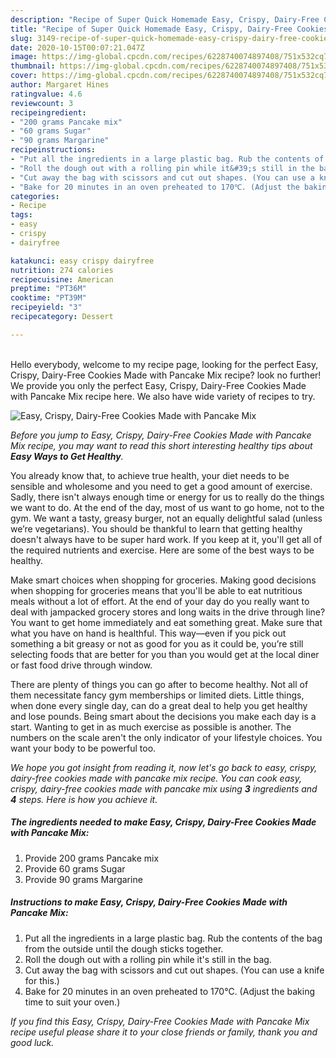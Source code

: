 ```yaml
---
description: "Recipe of Super Quick Homemade Easy, Crispy, Dairy-Free Cookies Made with Pancake Mix"
title: "Recipe of Super Quick Homemade Easy, Crispy, Dairy-Free Cookies Made with Pancake Mix"
slug: 3149-recipe-of-super-quick-homemade-easy-crispy-dairy-free-cookies-made-with-pancake-mix
date: 2020-10-15T00:07:21.047Z
image: https://img-global.cpcdn.com/recipes/6228740074897408/751x532cq70/easy-crispy-dairy-free-cookies-made-with-pancake-mix-recipe-main-photo.jpg
thumbnail: https://img-global.cpcdn.com/recipes/6228740074897408/751x532cq70/easy-crispy-dairy-free-cookies-made-with-pancake-mix-recipe-main-photo.jpg
cover: https://img-global.cpcdn.com/recipes/6228740074897408/751x532cq70/easy-crispy-dairy-free-cookies-made-with-pancake-mix-recipe-main-photo.jpg
author: Margaret Hines
ratingvalue: 4.6
reviewcount: 3
recipeingredient:
- "200 grams Pancake mix"
- "60 grams Sugar"
- "90 grams Margarine"
recipeinstructions:
- "Put all the ingredients in a large plastic bag. Rub the contents of the bag from the outside until the dough sticks together."
- "Roll the dough out with a rolling pin while it&#39;s still in the bag."
- "Cut away the bag with scissors and cut out shapes. (You can use a knife for this.)"
- "Bake for 20 minutes in an oven preheated to 170℃. (Adjust the baking time to suit your oven.)"
categories:
- Recipe
tags:
- easy
- crispy
- dairyfree

katakunci: easy crispy dairyfree 
nutrition: 274 calories
recipecuisine: American
preptime: "PT36M"
cooktime: "PT39M"
recipeyield: "3"
recipecategory: Dessert

---
```

<br>
Hello everybody, welcome to my recipe page, looking for the perfect Easy, Crispy, Dairy-Free Cookies Made with Pancake Mix recipe? look no further! We provide you only the perfect Easy, Crispy, Dairy-Free Cookies Made with Pancake Mix recipe here. We also have wide variety of recipes to try.
<br>


![Easy, Crispy, Dairy-Free Cookies Made with Pancake Mix](https://img-global.cpcdn.com/recipes/6228740074897408/751x532cq70/easy-crispy-dairy-free-cookies-made-with-pancake-mix-recipe-main-photo.jpg)

<i>Before you jump to Easy, Crispy, Dairy-Free Cookies Made with Pancake Mix recipe, you may want to read this short interesting healthy tips about <strong>Easy Ways to Get Healthy</strong>.</i>

You already know that, to achieve true health, your diet needs to be sensible and wholesome and you need to get a good amount of exercise. Sadly, there isn't always enough time or energy for us to really do the things we want to do. At the end of the day, most of us want to go home, not to the gym. We want a tasty, greasy burger, not an equally delightful salad (unless we’re vegetarians). You should be thankful to learn that getting healthy doesn't always have to be super hard work. If you keep at it, you'll get all of the required nutrients and exercise. Here are some of the best ways to be healthy.

Make smart choices when shopping for groceries. Making good decisions when shopping for groceries means that you'll be able to eat nutritious meals without a lot of effort. At the end of your day do you really want to deal with jampacked grocery stores and long waits in the drive through line? You want to get home immediately and eat something great. Make sure that what you have on hand is healthful. This way—even if you pick out something a bit greasy or not as good for you as it could be, you’re still selecting foods that are better for you than you would get at the local diner or fast food drive through window.

There are plenty of things you can go after to become healthy. Not all of them necessitate fancy gym memberships or limited diets. Little things, when done every single day, can do a great deal to help you get healthy and lose pounds. Being smart about the decisions you make each day is a start. Wanting to get in as much exercise as possible is another. The numbers on the scale aren't the only indicator of your lifestyle choices. You want your body to be powerful too. 


<i>We hope you got insight from reading it, now let's go back to easy, crispy, dairy-free cookies made with pancake mix recipe. You can cook easy, crispy, dairy-free cookies made with pancake mix using <strong>3</strong> ingredients and <strong>4</strong> steps. Here is how you achieve it.
</i>

##### The ingredients needed to make Easy, Crispy, Dairy-Free Cookies Made with Pancake Mix:

1. Provide 200 grams Pancake mix
1. Provide 60 grams Sugar
1. Provide 90 grams Margarine


##### Instructions to make Easy, Crispy, Dairy-Free Cookies Made with Pancake Mix:

1. Put all the ingredients in a large plastic bag. Rub the contents of the bag from the outside until the dough sticks together.
1. Roll the dough out with a rolling pin while it&#39;s still in the bag.
1. Cut away the bag with scissors and cut out shapes. (You can use a knife for this.)
1. Bake for 20 minutes in an oven preheated to 170℃. (Adjust the baking time to suit your oven.)


<i>If you find this Easy, Crispy, Dairy-Free Cookies Made with Pancake Mix recipe useful please share it to your close friends or family, thank you and good luck.</i>
